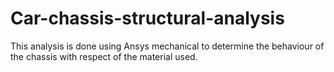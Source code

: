 # Car-chassis-structural-analysis
This analysis is done using Ansys mechanical to determine the behaviour of the chassis with respect of the material used.
